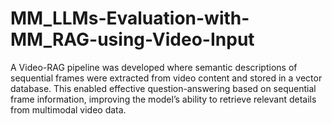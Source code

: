 # MM_LLMs-Evaluation-with-MM_RAG-using-Video-Input
A Video-RAG pipeline was developed where semantic descriptions of sequential frames were extracted from video content and stored in a vector database. This enabled effective question-answering based on sequential frame information, improving the model’s ability to retrieve relevant details from multimodal video data.
